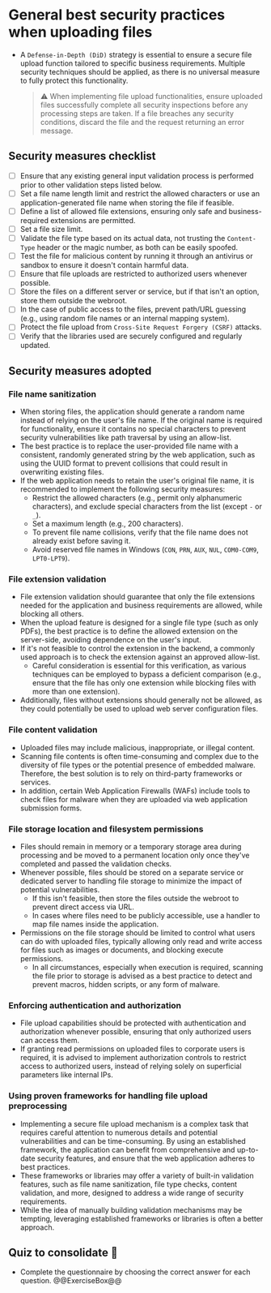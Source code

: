 # General best security practices when uploading files

* A `Defense-in-Depth (DiD)` strategy is essential to ensure a secure file upload function tailored to specific business requirements. Multiple security techniques should be applied, as there is no universal measure to fully protect this functionality.

  > :warning: When implementing file upload functionalities, ensure uploaded files successfully complete all security inspections before any processing steps are taken. If a file breaches any security conditions, discard the file and the request returning an error message.

## Security measures checklist

* [ ] Ensure that any existing general input validation process is performed prior to other validation steps listed below.
* [ ] Set a file name length limit and restrict the allowed characters or use an application-generated file name when storing the file if feasible.
* [ ] Define a list of allowed file extensions, ensuring only safe and business-required extensions are permitted.
* [ ] Set a file size limit.
* [ ] Validate the file type based on its actual data, not trusting the `Content-Type` header or the magic number, as both can be easily spoofed.
* [ ] Test the file for malicious content by running it through an antivirus or sandbox to ensure it doesn't contain harmful data.
* [ ] Ensure that file uploads are restricted to authorized users whenever possible.
* [ ] Store the files on a different server or service, but if that isn't an option, store them outside the webroot.
* [ ] In the case of public access to the files, prevent path/URL guessing (e.g., using random file names or an internal mapping system).
* [ ] Protect the file upload from `Cross-Site Request Forgery (CSRF)` attacks.
* [ ] Verify that the libraries used are securely configured and regularly updated.

## Security measures adopted

### File name sanitization

* When storing files, the application should generate a random name instead of relying on the user's file name. If the original name is required for functionality, ensure it contains no special characters to prevent security vulnerabilities like path traversal by using an allow-list.
* The best practice is to replace the user-provided file name with a consistent, randomly generated string by the web application, such as using the UUID format to prevent collisions that could result in overwriting existing files.
* If the web application needs to retain the user's original file name, it is recommended to implement the following security measures:
  * Restrict the allowed characters (e.g., permit only alphanumeric characters), and exclude special characters from the list (except `-` or `_`).
  * Set a maximum length (e.g., 200 characters).
  * To prevent file name collisions, verify that the file name does not already exist before saving it.
  * Avoid reserved file names in Windows (`CON`, `PRN`, `AUX`, `NUL`, `COM0-COM9`, `LPT0-LPT9`).

### File extension validation

* File extension validation should guarantee that only the file extensions needed for the application and business requirements are allowed, while blocking all others.
* When the upload feature is designed for a single file type (such as only PDFs), the best practice is to define the allowed extension on the server-side, avoiding dependence on the user's input.
* If it's not feasible to control the extension in the backend, a commonly used approach is to check the extension against an approved allow-list.
  * Careful consideration is essential for this verification, as various techniques can be employed to bypass a deficient comparison (e.g., ensure that the file has only one extension while blocking files with more than one extension).
* Additionally, files without extensions should generally not be allowed, as they could potentially be used to upload web server configuration files.

### File content validation

* Uploaded files may include malicious, inappropriate, or illegal content.
* Scanning file contents is often time-consuming and complex due to the diversity of file types or the potential presence of embedded malware. Therefore, the best solution is to rely on third-party frameworks or services.
* In addition, certain Web Application Firewalls (WAFs) include tools to check files for malware when they are uploaded via web application submission forms.

### File storage location and filesystem permissions

* Files should remain in memory or a temporary storage area during processing and be moved to a permanent location only once they've completed and passed the validation checks.
* Whenever possible, files should be stored on a separate service or dedicated server to handling file storage to minimize the impact of potential vulnerabilities.
  * If this isn't feasible, then store the files outside the webroot to prevent direct access via URL.
  * In cases where files need to be publicly accessible, use a handler to map file names inside the application.
* Permissions on the file storage should be limited to control what users can do with uploaded files, typically allowing only read and write access for files such as images or documents, and blocking execute permissions.
  * In all circumstances, especially when execution is required, scanning the file prior to storage is advised as a best practice to detect and prevent macros, hidden scripts, or any form of malware.

### Enforcing authentication and authorization

* File upload capabilities should be protected with authentication and authorization whenever possible, ensuring that only authorized users can access them.
* If granting read permissions on uploaded files to corporate users is required, it is advised to implement authorization controls to restrict access to authorized users, instead of relying solely on superficial parameters like internal IPs.

### Using proven frameworks for handling file upload preprocessing

* Implementing a secure file upload mechanism is a complex task that requires careful attention to numerous details and potential vulnerabilities and can be time-consuming. By using an established framework, the application can benefit from comprehensive and up-to-date security features, and ensure that the web application adheres to best practices.
* These frameworks or libraries may offer a variety of built-in validation features, such as file name sanitization, file type checks, content validation, and more, designed to address a wide range of security requirements.
* While the idea of manually building validation mechanisms may be tempting, leveraging established frameworks or libraries is often a better approach.

## Quiz to consolidate :rocket:

* Complete the questionnaire by choosing the correct answer for each question.
  @@ExerciseBox@@
